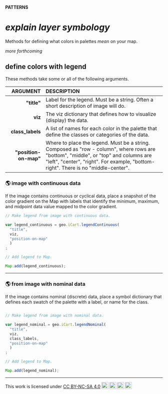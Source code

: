 __PATTERNS__

# _**explain layer symbology**_  

Methods for defining what colors in palettes _mean_ on your map.  

_more forthcoming_ 

## __define colors with legend__  

These methods take some or all of the following arguments.

| ARGUMENT          | DESCRIPTION   |
| --:               | :--           |
| __"title"__           | Label for the legend. Must be a string. Often a short description of image will do.  |
| __viz__               | The viz dictionary that defines how to visualize (display) the data.   | 
| __class_labels__      | A list of names for each color in the palette that define the classes or categories of the data. |
| __"position-on-map"__ | Where to place the legend. Must be a string. Composed as "row - column", where rows are "bottom", "middle", or "top" and columns are "left", "center", "right". For example, "bottom-right". There is no "middle-center". |  

### __:earth_americas: image with continuous data__  

If the image contains continuous or cyclical data, place a snapshot of the color gradient on the Map with labels that identify the minimum, maximum, and midpoint data value mapped to the color gradient. 

```js
// Make legend from image with continuous data. 

var legend_continuous = geo.iCart.legendContinuous(
  "title", 
  viz, 
  "position-on-map"
  )
;

// Add legend to Map.  

Map.add(legend_continuous);

```

---

### __:earth_americas: from image with nominal data__

If the image contains nominal (discrete) data, place a symbol dictionary that defines each swatch of the palette with a label, or name for the class.     

```js

// Make legend from image with nominal data.

var legend_nominal = geo.iCart.legendNominal(
  "title", 
  viz, 
  class_labels, 
  "position-on-map"
  )
;

// Add legend to Map.  

Map.add(legend_nominal);
```

---  

<p xmlns:cc="http://creativecommons.org/ns#" >This work is licensed under <a href="https://creativecommons.org/licenses/by-nc-sa/4.0/?ref=chooser-v1" target="_blank" rel="license noopener noreferrer" style="display:inline-block;">CC BY-NC-SA 4.0<img style="height:22px!important;margin-left:3px;vertical-align:text-bottom;" src="https://mirrors.creativecommons.org/presskit/icons/cc.svg?ref=chooser-v1" alt=""><img style="height:22px!important;margin-left:3px;vertical-align:text-bottom;" src="https://mirrors.creativecommons.org/presskit/icons/by.svg?ref=chooser-v1" alt=""><img style="height:22px!important;margin-left:3px;vertical-align:text-bottom;" src="https://mirrors.creativecommons.org/presskit/icons/nc.svg?ref=chooser-v1" alt=""><img style="height:22px!important;margin-left:3px;vertical-align:text-bottom;" src="https://mirrors.creativecommons.org/presskit/icons/sa.svg?ref=chooser-v1" alt=""></a></p>